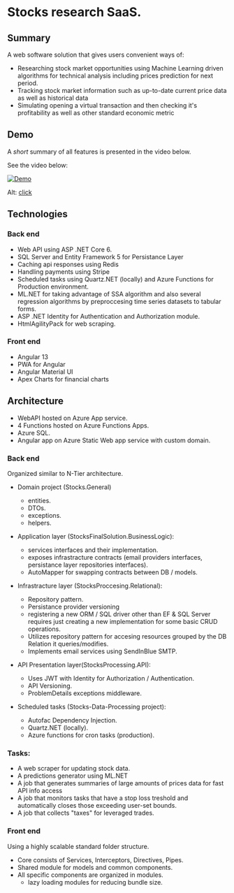 # Stocks research SaaS.

## Summary
A web software solution that gives users convenient ways of:
* Researching stock market opportunities using Machine Learning driven algorithms for technical analysis including prices prediction for next period.
* Tracking stock market information such as up-to-date current price data as well as historical data
* Simulating opening a virtual transaction and then checking it's profitability as well as other standard economic metric

## Demo
A *short* summary of all features is presented in the video below.
<!---
If you want to try the app yourself you can access [this](https://bit.ly/3tu3orN) deployed version which
may be slow at first operation due to it being hosted on a free development deployment slot,
app having to cold-start.
-->
See the video below:

[![Demo](https://i.imgur.com/TqqgeAC.png)](https://youtu.be/3f8c9ewmxH8 "Stocks research")

Alt: [click](https://youtu.be/3f8c9ewmxH8)

## Technologies

### Back end
- Web API using ASP .NET Core 6.
- SQL Server and Entity Framework 5 for Persistance Layer
- Caching api responses using Redis
- Handling payments using Stripe
- Scheduled tasks using Quartz.NET (locally) and Azure Functions for Production environment.
- ML.NET for taking advantage of SSA algorithm and also several regression algorithms by preproccesing time series datasets to tabular forms.
- ASP .NET Identity for Authentication and Authorization module.
- HtmlAgilityPack for web scraping.

### Front end
- Angular 13
- PWA for Angular
- Angular Material UI
- Apex Charts for financial charts

## Architecture
* WebAPI hosted on Azure App service.
* 4 Functions hosted on Azure Functions Apps.
* Azure SQL.
* Angular app on Azure Static Web app service with custom domain.

### Back end
Organized similar to N-Tier architecture. 
* Domain project (Stocks.General) 
  - entities.
  - DTOs.
  - exceptions.
  - helpers.

* Application layer (StocksFinalSolution.BusinessLogic):
  - services interfaces and their implementation.
  - exposes infrastracture contracts (email providers interfaces, persistance layer repositories interfaces).
  - AutoMapper for swapping contracts between DB / models.

* Infrastracture layer (StocksProccesing.Relational):
  - Repository pattern.
  - Persistance provider versioning
   - registering a new ORM / SQL driver other than EF & SQL Server requires just creating a new implementation for some basic CRUD operations.
  - Utilizes repository pattern for accesing resources grouped by the DB Relation it queries/modifies.
  - Implements email services using SendInBlue SMTP.

* API Presentation layer(StocksProcessing.API):
  - Uses JWT with Identity for Authorization / Authentication.
  - API Versioning.
  - ProblemDetails exceptions middleware.

* Scheduled tasks (Stocks-Data-Processing project):
  - Autofac Dependency Injection.
  - Quartz.NET (locally).
  - Azure functions for cron tasks (production).

### Tasks:
- A web scraper for updating stock data.
- A predictions generator using ML.NET
- A job that generates summaries of large amounts of prices data for fast API info access
- A job that monitors tasks that have a stop loss treshold and automatically closes those exceeding user-set bounds.
- A job that collects "taxes" for leveraged trades.

### Front end
Using a highly scalable standard folder structure.
* Core consists of Services, Interceptors, Directives, Pipes.
* Shared module for models and common components.
* All specific components are organized in modules.
  - lazy loading modules for reducing bundle size.
